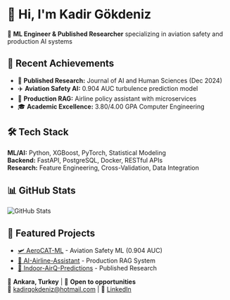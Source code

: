 # 👋 Hi, I'm Kadir Gökdeniz

🚀 **ML Engineer & Published Researcher** specializing in aviation safety and production AI systems

## 🎯 Recent Achievements
- 📝 **Published Research:** Journal of AI and Human Sciences (Dec 2024)
- ✈️ **Aviation Safety AI:** 0.904 AUC turbulence prediction model  
- 🤖 **Production RAG:** Airline policy assistant with microservices
- 🎓 **Academic Excellence:** 3.80/4.00 GPA Computer Engineering

## 🛠️ Tech Stack
**ML/AI:** Python, XGBoost, PyTorch, Statistical Modeling  
**Backend:** FastAPI, PostgreSQL, Docker, RESTful APIs  
**Research:** Feature Engineering, Cross-Validation, Data Integration

## 📊 GitHub Stats
![GitHub Stats](https://github-readme-stats.vercel.app/api?username=KadirGokdeniz&show_icons=true&theme=dark)

## 🚀 Featured Projects
- [🛩️ AeroCAT-ML](https://github.com/KadirGokdeniz/AeroCAT-ML) - Aviation Safety ML (0.904 AUC)
- [🤖 AI-Airline-Assistant](https://github.com/KadirGokdeniz/AI-Airline-Assistant) - Production RAG System
- [🌿 Indoor-AirQ-Predictions](https://github.com/KadirGokdeniz/Indoor-AirQ-Predictions) - Published Research

📍 **Ankara, Turkey** | 💼 **Open to opportunities**  
📧 kadirqokdeniz@hotmail.com | 🔗 [LinkedIn](https://linkedin.com/in/kadir-gökdeniz-16573127a)
